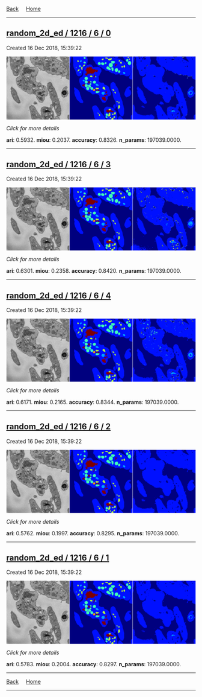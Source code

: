 
[Back](..)&nbsp;&nbsp;&nbsp;&nbsp;&nbsp;[Home](https://leapmanlab.github.io/snapshots)

---

<div class="summary"><a href="0"><h2>random_2d_ed / 1216 / 6 / 0</h2></a><p>Created 16 Dec 2018, 15:39:22
</p><a href="0"><img src="0/media/summary.png" align="center"></a><p>
<i>Click for more details</i>
</p></div>

**ari**: 0.5932. **miou**: 0.2037. **accuracy**: 0.8326. **n_params**: 197039.0000. 

---

<div class="summary"><a href="3"><h2>random_2d_ed / 1216 / 6 / 3</h2></a><p>Created 16 Dec 2018, 15:39:22
</p><a href="3"><img src="3/media/summary.png" align="center"></a><p>
<i>Click for more details</i>
</p></div>

**ari**: 0.6301. **miou**: 0.2358. **accuracy**: 0.8420. **n_params**: 197039.0000. 

---

<div class="summary"><a href="4"><h2>random_2d_ed / 1216 / 6 / 4</h2></a><p>Created 16 Dec 2018, 15:39:22
</p><a href="4"><img src="4/media/summary.png" align="center"></a><p>
<i>Click for more details</i>
</p></div>

**ari**: 0.6171. **miou**: 0.2165. **accuracy**: 0.8344. **n_params**: 197039.0000. 

---

<div class="summary"><a href="2"><h2>random_2d_ed / 1216 / 6 / 2</h2></a><p>Created 16 Dec 2018, 15:39:22
</p><a href="2"><img src="2/media/summary.png" align="center"></a><p>
<i>Click for more details</i>
</p></div>

**ari**: 0.5762. **miou**: 0.1997. **accuracy**: 0.8295. **n_params**: 197039.0000. 

---

<div class="summary"><a href="1"><h2>random_2d_ed / 1216 / 6 / 1</h2></a><p>Created 16 Dec 2018, 15:39:22
</p><a href="1"><img src="1/media/summary.png" align="center"></a><p>
<i>Click for more details</i>
</p></div>

**ari**: 0.5783. **miou**: 0.2004. **accuracy**: 0.8297. **n_params**: 197039.0000. 

---

[Back](..)&nbsp;&nbsp;&nbsp;&nbsp;&nbsp;[Home](https://leapmanlab.github.io/snapshots)

---